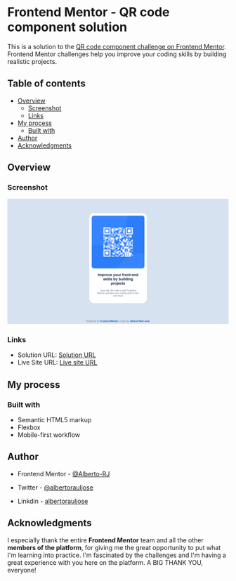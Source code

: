 # Frontend Mentor - QR code component solution

This is a solution to the [QR code component challenge on Frontend Mentor](https://www.frontendmentor.io/challenges/qr-code-component-iux_sIO_H). Frontend Mentor challenges help you improve your coding skills by building realistic projects.

## Table of contents

- [Overview](#overview)
  - [Screenshot](#screenshot)
  - [Links](#links)
- [My process](#my-process)
  - [Built with](#built-with)
- [Author](#author)
- [Acknowledgments](#acknowledgments)

## Overview

### Screenshot

![Desktop Screenshot](./screenshot/desktop-screenshot.png)


### Links

- Solution URL: [Solution URL](https://github.com/albertorauljose/desafios-do-frontendmentor/tree/main/qr-code-component)
- Live Site URL: [Live site URL](https://albertorauljose.github.io/desafios-do-frontendmentor/qr-code-component/index.html)

## My process

### Built with

- Semantic HTML5 markup
- Flexbox
- Mobile-first workflow

## Author

- Frontend Mentor - [@Alberto-RJ](https://www.frontendmentor.io/profile/Alberto-RJ)

- Twitter - [@albertorauljose](https://www.twitter.com/albertorauljose)

- Linkdin - [albertorauljose](https://www.linkdin.com/in/albertorauljose)

## Acknowledgments

 I especially thank the entire <strong>Frontend Mentor</strong> team and all the other <strong>members of the platform</strong>, for giving me the great opportunity to put what I'm learning into practice. I'm fascinated by the challenges and I'm having a great experience with you here on the platform. A BIG THANK YOU, everyone!
